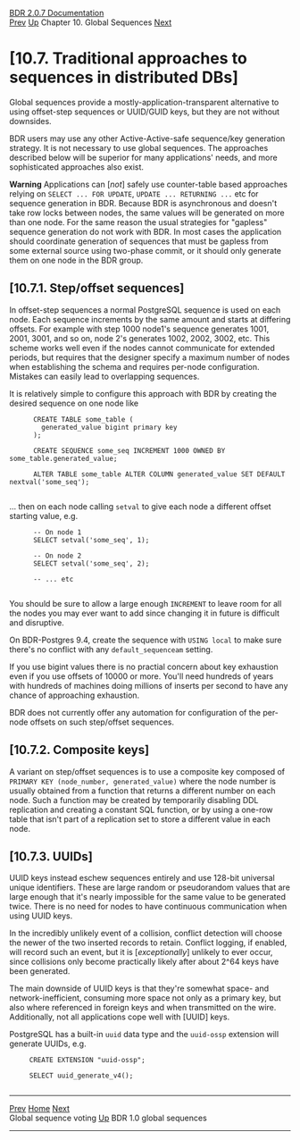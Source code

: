   [BDR 2.0.7 Documentation](README.md)                                                                                                                     
  [Prev](global-sequence-voting.md "Global sequence voting")   [Up](global-sequences.md)    Chapter 10. Global Sequences    [Next](global-sequences-bdr10.md "BDR 1.0 global sequences")  


# [10.7. Traditional approaches to sequences in distributed DBs]

Global sequences provide a mostly-application-transparent alternative to
using offset-step sequences or UUID/GUID keys, but they are not without
downsides.

BDR users may use any other Active-Active-safe sequence/key generation
strategy. It is not necessary to use global sequences. The approaches
described below will be superior for many applications\' needs, and more
sophisticated approaches also exist.

  **Warning**
  Applications can [*not*] safely use counter-table based approaches relying on `SELECT ... FOR UPDATE`, `UPDATE ... RETURNING ...` etc for sequence generation in BDR. Because BDR is asynchronous and doesn\'t take row locks between nodes, the same values will be generated on more than one node. For the same reason the usual strategies for \"gapless\" sequence generation do not work with BDR. In most cases the application should coordinate generation of sequences that must be gapless from some external source using two-phase commit, or it should only generate them on one node in the BDR group.

## [10.7.1. Step/offset sequences]

In offset-step sequences a normal PostgreSQL sequence is used on each
node. Each sequence increments by the same amount and starts at
differing offsets. For example with step 1000 node1\'s sequence
generates 1001, 2001, 3001, and so on, node 2\'s generates 1002, 2002,
3002, etc. This scheme works well even if the nodes cannot communicate
for extended periods, but requires that the designer specify a maximum
number of nodes when establishing the schema and requires per-node
configuration. Mistakes can easily lead to overlapping sequences.

It is relatively simple to configure this approach with BDR by creating
the desired sequence on one node like

``` PROGRAMLISTING
      CREATE TABLE some_table (
        generated_value bigint primary key
      );

      CREATE SEQUENCE some_seq INCREMENT 1000 OWNED BY some_table.generated_value;

      ALTER TABLE some_table ALTER COLUMN generated_value SET DEFAULT nextval('some_seq');
    
```

\... then on each node calling `setval` to give each node a
different offset starting value, e.g.

``` PROGRAMLISTING
      -- On node 1
      SELECT setval('some_seq', 1);

      -- On node 2
      SELECT setval('some_seq', 2);

      -- ... etc
  
```

You should be sure to allow a large enough `INCREMENT` to
leave room for all the nodes you may ever want to add since changing it
in future is difficult and disruptive.

On BDR-Postgres 9.4, create the sequence with `USING local` to
make sure there\'s no conflict with any `default_sequenceam`
setting.

If you use bigint values there is no practial concern about key
exhaustion even if you use offsets of 10000 or more. You\'ll need
hundreds of years with hundreds of machines doing millions of inserts
per second to have any chance of approaching exhaustion.

BDR does not currently offer any automation for configuration of the
per-node offsets on such step/offset sequences.

## [10.7.2. Composite keys]

A variant on step/offset sequences is to use a composite key composed of
`PRIMARY KEY (node_number, generated_value)` where the node
number is usually obtained from a function that returns a different
number on each node. Such a function may be created by temporarily
disabling DDL replication and creating a constant SQL function, or by
using a one-row table that isn\'t part of a replication set to store a
different value in each node.

## [10.7.3. UUIDs]

UUID keys instead eschew sequences entirely and use 128-bit universal
unique identifiers. These are large random or pseudorandom values that
are large enough that it\'s nearly impossible for the same value to be
generated twice. There is no need for nodes to have continuous
communication when using UUID keys.

In the incredibly unlikely event of a collision, conflict detection will
choose the newer of the two inserted records to retain. Conflict
logging, if enabled, will record such an event, but it is
[*exceptionally*] unlikely to ever occur, since collisions
only become practically likely after about 2\^64 keys have been
generated.

The main downside of UUID keys is that they\'re somewhat space- and
network-inefficient, consuming more space not only as a primary key, but
also where referenced in foreign keys and when transmitted on the wire.
Additionally, not all applications cope well with [UUID]
keys.

PostgreSQL has a built-in `uuid` data type and the
`uuid-ossp` extension will generate UUIDs, e.g.

``` PROGRAMLISTING
     CREATE EXTENSION "uuid-ossp";

     SELECT uuid_generate_v4();
    
```



  ---------------------------------------------------- -------------------------------------------- ----------------------------------------------------
  [Prev](global-sequence-voting.md)        [Home](README.md)         [Next](global-sequences-bdr10.md)  
  Global sequence voting                                [Up](global-sequences.md)                              BDR 1.0 global sequences
  ---------------------------------------------------- -------------------------------------------- ----------------------------------------------------

